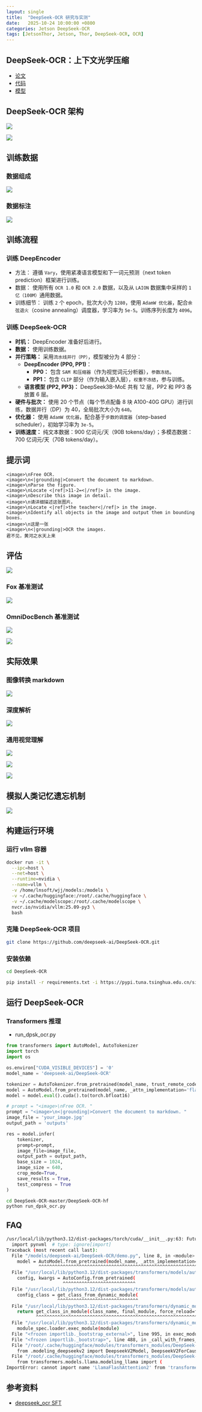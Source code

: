 ```yaml
---
layout: single
title:  "DeepSeek-OCR 研究与实测"
date:   2025-10-24 10:00:00 +0800
categories: Jetson DeepSeek-OCR
tags: [JetsonThor, Jetson, Thor, DeepSeek-OCR, OCR]
---
```


<!--more-->

## DeepSeek-OCR：上下文光学压缩

- [论文](https://github.com/deepseek-ai/DeepSeek-OCR/blob/main/DeepSeek_OCR_paper.pdf)
- [代码](https://github.com/deepseek-ai/DeepSeek-OCR.git)
- [模型](https://huggingface.co/deepseek-ai/DeepSeek-OCR)


## DeepSeek-OCR 架构

![](/images/2025/DeepSeek-OCR/Architecture.jpeg)

![](/images/2025/DeepSeek-OCR/multi-resolution.jpeg)

## 训练数据

### 数据组成

![](/images/2025/DeepSeek-OCR/train-data.jpeg)

### 数据标注

![](/images/2025/DeepSeek-OCR/data-label.jpeg)

## 训练流程

### 训练 DeepEncoder

- 方法： 遵循 `Vary`，使用紧凑语言模型和下一词元预测（next token prediction）框架进行训练。
- 数据： 使用所有 `OCR 1.0` 和 `OCR 2.0` 数据，以及从 `LAION` 数据集中采样的 `1 亿（100M）`通用数据。
- 训练细节： 训练 `2` 个 epoch，批次大小为 `1280`，使用 `AdamW 优化器`，配合`余弦退火`（cosine annealing）调度器，学习率为 `5e-5`。训练序列长度为 `4096`。

### 训练 DeepSeek-OCR

- **时机：** DeepEncoder 准备好后进行。
- **数据：** 使用训练数据。
- **并行策略：** 采用`流水线并行（PP）`，模型被分为 4 部分：
  - **DeepEncoder (PP0, PP1)**：
    - **PP0：** 包含 `SAM 和压缩器`（作为视觉词元分析器），`参数冻结`。
    - **PP1：** 包含 `CLIP` 部分（作为输入嵌入层），`权重不冻结`，参与训练。
  - **语言模型 (PP2, PP3)：** DeepSeek3B-MoE 共有 12 层，PP2 和 PP3 各放置 6 层。
- **硬件与批次：** 使用 20 个节点（每个节点配备 8 块 A100-40G GPU）进行训练，数据并行（DP）为 40，全局批次大小为 `640`。
- **优化器：** 使用 `AdamW 优化器`，配合基于`步数的调度器`（step-based scheduler），初始学习率为 `3e-5`。
- **训练速度：** 纯文本数据：900 亿词元/天（90B tokens/day）；多模态数据：700 亿词元/天（70B tokens/day）。


## 提示词

```
<image>\nFree OCR.
<image>\n<|grounding|>Convert the document to markdown.
<image>\nParse the figure.
<image>\nLocate <|ref|>11-2=<|/ref|> in the image.
<image>\nDescribe this image in detail.
<image>\n请详细描述这张图片。
<image>\nLocate <|ref|>the teacher<|/ref|> in the image.
<image>\nIdentify all objects in the image and output them in bounding boxes.
<image>\n这是一张
<image>\n<|grounding|>OCR the images.
君不见，黄河之水天上来
```


## 评估

![](/images/2025/DeepSeek-OCR/eval.png)

### Fox 基准测试

![](/images/2025/DeepSeek-OCR/fox-eval.jpeg)

### OmniDocBench 基准测试

![](/images/2025/DeepSeek-OCR/OmniDocBench1.jpeg)

![](/images/2025/DeepSeek-OCR/OmniDocBench2.jpeg)


## 实际效果

### 图像转换 markdown
![](/images/2025/DeepSeek-OCR/image-to-markdown.jpeg)

### 深度解析

![](/images/2025/DeepSeek-OCR/deep-parse.jpeg)

### 通用视觉理解

![](/images/2025/DeepSeek-OCR/general-vision-understanding.jpeg)

![](/images/2025/DeepSeek-OCR/english-ocr.jpeg)

![](/images/2025/DeepSeek-OCR/image-to-markdown-table.jpeg)


## 模拟人类记忆遗忘机制

![](/images/2025/DeepSeek-OCR/forgetting-mechanisms.jpeg)


## 构建运行环境

### 运行 vllm 容器

```bash
docker run -it \
  --ipc=host \
  --net=host \
  --runtime=nvidia \
  --name=vllm \
  -v /home/lnsoft/wjj/models:/models \
  -v ~/.cache/huggingface:/root/.cache/huggingface \
  -v ~/.cache/modelscope:/root/.cache/modelscope \
  nvcr.io/nvidia/vllm:25.09-py3 \
  bash
```

### 克隆 DeepSeek-OCR 项目

```bash
git clone https://github.com/deepseek-ai/DeepSeek-OCR.git
```

### 安装依赖

```bash
cd DeepSeek-OCR

pip install -r requirements.txt -i https://pypi.tuna.tsinghua.edu.cn/simple
```


## 运行 DeepSeek-OCR

### Transformers 推理

- run_dpsk_ocr.py

```py
from transformers import AutoModel, AutoTokenizer
import torch
import os

os.environ["CUDA_VISIBLE_DEVICES"] = '0'
model_name = 'deepseek-ai/DeepSeek-OCR'

tokenizer = AutoTokenizer.from_pretrained(model_name, trust_remote_code=True)
model = AutoModel.from_pretrained(model_name, _attn_implementation='flash_attention_2', trust_remote_code=True, use_safetensors=True)
model = model.eval().cuda().to(torch.bfloat16)

# prompt = "<image>\nFree OCR. "
prompt = "<image>\n<|grounding|>Convert the document to markdown. "
image_file = 'your_image.jpg'
output_path = 'outputs'

res = model.infer(
    tokenizer, 
    prompt=prompt, 
    image_file=image_file, 
    output_path = output_path, 
    base_size = 1024, 
    image_size = 640, 
    crop_mode=True, 
    save_results = True, 
    test_compress = True
)
```

```bash
cd DeepSeek-OCR-master/DeepSeek-OCR-hf
python run_dpsk_ocr.py
```


## FAQ

```bash
/usr/local/lib/python3.12/dist-packages/torch/cuda/__init__.py:63: FutureWarning: The pynvml package is deprecated. Please install nvidia-ml-py instead. If you did not install pynvml directly, please report this to the maintainers of the package that installed pynvml for you.
  import pynvml  # type: ignore[import]
Traceback (most recent call last):
  File "/models/deepseek-ai/DeepSeek-OCR/demo.py", line 8, in <module>
    model = AutoModel.from_pretrained(model_name, _attn_implementation='flash_attention_2', trust_remote_code=True, use_safetensors=True)
            ^^^^^^^^^^^^^^^^^^^^^^^^^^^^^^^^^^^^^^^^^^^^^^^^^^^^^^^^^^^^^^^^^^^^^^^^^^^^^^^^^^^^^^^^^^^^^^^^^^^^^^^^^^^^^^^^^^^^^^^^^^^^^
  File "/usr/local/lib/python3.12/dist-packages/transformers/models/auto/auto_factory.py", line 547, in from_pretrained
    config, kwargs = AutoConfig.from_pretrained(
                     ^^^^^^^^^^^^^^^^^^^^^^^^^^^
  File "/usr/local/lib/python3.12/dist-packages/transformers/models/auto/configuration_auto.py", line 1264, in from_pretrained
    config_class = get_class_from_dynamic_module(
                   ^^^^^^^^^^^^^^^^^^^^^^^^^^^^^^
  File "/usr/local/lib/python3.12/dist-packages/transformers/dynamic_module_utils.py", line 582, in get_class_from_dynamic_module
    return get_class_in_module(class_name, final_module, force_reload=force_download)
           ^^^^^^^^^^^^^^^^^^^^^^^^^^^^^^^^^^^^^^^^^^^^^^^^^^^^^^^^^^^^^^^^^^^^^^^^^^
  File "/usr/local/lib/python3.12/dist-packages/transformers/dynamic_module_utils.py", line 277, in get_class_in_module
    module_spec.loader.exec_module(module)
  File "<frozen importlib._bootstrap_external>", line 995, in exec_module
  File "<frozen importlib._bootstrap>", line 488, in _call_with_frames_removed
  File "/root/.cache/huggingface/modules/transformers_modules/DeepSeek-OCR/modeling_deepseekocr.py", line 1, in <module>
    from .modeling_deepseekv2 import DeepseekV2Model, DeepseekV2ForCausalLM
  File "/root/.cache/huggingface/modules/transformers_modules/DeepSeek-OCR/modeling_deepseekv2.py", line 37, in <module>
    from transformers.models.llama.modeling_llama import (
ImportError: cannot import name 'LlamaFlashAttention2' from 'transformers.models.llama.modeling_llama' (/usr/local/lib/python3.12/dist-packages/transformers/models/llama/modeling_llama.py). Did you mean: 'LlamaAttention'?
```

## 参考资料
- [deepseek_ocr SFT](https://github.com/modelscope/ms-swift/tree/main/examples/models/deepseek_ocr)
